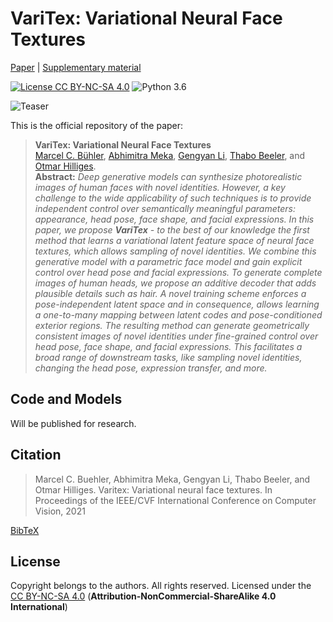 # VariTex: Variational Neural Face Textures
[Paper](http://arxiv.org/abs/2104.05988)  | [Supplementary material](https://ait.ethz.ch/people/buehler/public/varitex/supp.pdf)

[![License CC BY-NC-SA 4.0](https://img.shields.io/badge/license-CC4.0-blue.svg)](https://creativecommons.org/licenses/by-nc-sa/4.0/)
![Python 3.6](https://img.shields.io/badge/python-3.8.5-green.svg)

![Teaser](https://ait.ethz.ch/people/buehler/public/varitex/teaser.png)

This is the official repository of the paper:

> **VariTex: Variational Neural Face Textures**<br>
> [Marcel C. Bühler](https://ait.ethz.ch/people/buehler/), [Abhimitra Meka](https://www.meka.page/), [Gengyan Li](https://ait.ethz.ch/people/lig/), [Thabo Beeler](https://thabobeeler.com/), and [Otmar Hilliges](https://ait.ethz.ch/people/hilliges/).<br>
> **Abstract:** *Deep generative models can synthesize photorealistic images of human faces with novel identities. However, a key challenge to the wide applicability of such techniques is to provide independent control over semantically meaningful parameters: appearance, head pose, face shape, and facial expressions. In this paper, we propose <b>VariTex</b> - to the best of our knowledge the first method that learns a variational latent feature space of neural face textures, which allows sampling of novel identities. We combine this generative model with a parametric face model and gain explicit control over head pose and facial expressions. To generate complete images of human heads, we propose an additive decoder that adds plausible details such as hair. A novel training scheme enforces a pose-independent latent space and in consequence, allows learning a one-to-many mapping between latent codes and pose-conditioned exterior regions. The resulting method can generate geometrically consistent images of novel identities under fine-grained control over head pose, face shape, and facial expressions. This facilitates a broad range of downstream tasks, like sampling novel identities, changing the head pose, expression transfer, and more.*


## Code and Models
 Will be published for research.


## Citation
> Marcel C. Buehler, Abhimitra Meka, Gengyan Li, Thabo Beeler, and Otmar Hilliges. Varitex: Variational neural face textures. In Proceedings of the IEEE/CVF International Conference on Computer Vision, 2021

[BibTeX](https://ait.ethz.ch/people/buehler/public/varitex/varitex2021.bib)


## License
Copyright belongs to the authors.
All rights reserved. Licensed under the [CC BY-NC-SA 4.0](https://creativecommons.org/licenses/by-nc-sa/4.0/legalcode) (**Attribution-NonCommercial-ShareAlike 4.0 International**)

